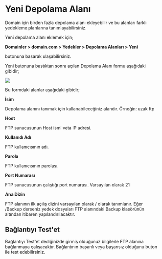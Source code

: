 # Yeni Depolama Alanı

Domain için birden fazla depolama alanı ekleyebilir ve bu alanları farklı yedekleme planlarına tanımlayabilirsiniz.

Yeni depolama alanı eklemek için;

**Domainler > domain.com > Yedekler > Depolama Alanları > Yeni**

butonuna basarak ulaşabilirsiniz.

Yeni butonuna bastıktan sonra açılan Depolama Alanı formu aşağıdaki gibidir;

![](https://lh4.googleusercontent.com/IfA8KHFyO_skU7A9BSVyYueaW5moRY12Ef-ye_4U3Zh-tBX3qp6SwIggh21b4rMdqZCX_y_lkl1GUYQx--d5ZNF7uM9yIT1bMMkpf4r2silomx30V-VDs20Ew-VCTcLtXA)

Bu formdaki alanlar aşağıdaki gibidir;

**İsim**

Depolama alanını tanımak için kullanabileceğiniz alandır. Örneğin: uzak ftp

**Host**

FTP sunucusunun Host ismi veta IP adresi.

**Kullanıdı Adı**

FTP kullanıcısının adı.

**Parola**

FTP kullanıcısının parolası.

**Port Numarası**

FTP sunucusunun çalıştığı port numarası. Varsayılan olarak 21

**Ana Dizin**

FTP alanının ilk açılış dizini varsayılan olarak / olarak tanımlanır. Eğer /Backup derseniz yedek dosyaları FTP alanındaki Backup klasörünün altından itibaren yapılandırılacaktır. 


## Bağlantıyı Test'et

Bağlantıyı Test'et dediğinizde girmiş olduğunuz bilgilerle FTP alanına bağlanmaya çalışacaktır. Bağlantının başarılı veya başarısız olduğunu buton ile test edebilirsiniz.






















